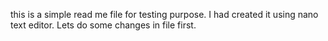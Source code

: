 this is a simple read me file for testing purpose. I had created it using nano text editor. Lets do some changes in file first.
